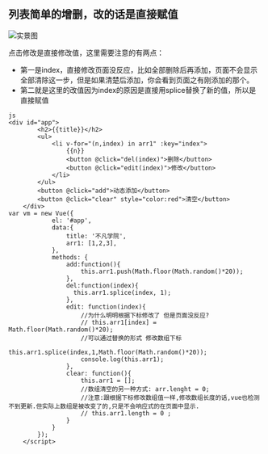 ## 列表简单的增删，改的话是直接赋值

![实景图](./../../img/1.png)

点击修改是直接修改值，这里需要注意的有两点：
+ 第一是index，直接修改页面没反应，比如全部删除后再添加，页面不会显示全部清除这一步，但是如果清楚后添加，你会看到页面之有刚添加的那个。
+  第二就是这里的改值因为index的原因是直接用splice替换了新的值，所以是直接赋值

```
js
<div id="app">
		<h2>{{title}}</h2>
		<ul>
			<li v-for="(n,index) in arr1" :key="index">
				{{n}}   
				<button @click="del(index)">删除</button>
				<button @click="edit(index)">修改</button>
			</li>
		</ul>
		<button @click="add">动态添加</button>
		<button @click="clear" style="color:red">清空</button>
	</div>
var vm = new Vue({
			el: '#app',
			data:{
				title: '不凡学院',
				arr1: [1,2,3],
			},
			methods: {
				add:function(){
					this.arr1.push(Math.floor(Math.random()*20));
				},
				del:function(index){
				  this.arr1.splice(index, 1);
				},
				edit: function(index){
					//为什么明明根据下标修改了 但是页面没反应?
					// this.arr1[index] = Math.floor(Math.random()*20);
					//可以通过替换的形式 修改数组下标 
					this.arr1.splice(index,1,Math.floor(Math.random()*20));
					console.log(this.arr1);
				},
				clear: function(){
					this.arr1 = [];
					//数组清空的另一种方式: arr.lenght = 0;
					//注意:跟根据下标修改数组值一样,修改数组长度的话,vue也检测不到更新.但实际上数组是被改变了的,只是不会响应式的在页面中显示.
					// this.arr1.length = 0 ;
				}
			}
		});
	</script>
```